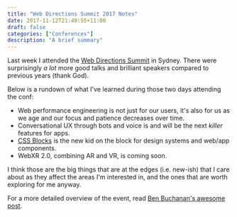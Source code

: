 ```yaml
---
title: "Web Directions Summit 2017 Notes"
date: 2017-11-12T21:49:55+11:00
draft: false
categories: ["Conferences"]
description: "A brief summary"
---
```


Last week I attended the [Web Directions Summit](https://www.webdirections.org/wds/) in Sydney. There were surprisingly *a lot* more
good talks and brilliant speakers compared to previous years (thank God).

Below is a rundown of what I've learned during those two days attending the conf:

* Web performance engineering is not just for our users, it's also for us as we age and our focus and patience decreases over time.
* Conversational UX through bots and voice is and will be the next *killer* features for apps.
* [CSS Blocks](http://css-blocks.com) is the new kid on the block for design systems and web/app components.
* WebXR 2.0, combining AR and VR, is coming soon.

I think those are the big things that are at the edges (i.e. new-ish) that I care about as they affect the areas I'm interested in, and the ones that are worth exploring for me anyway.

For a more detailed overview of the event, read [Ben Buchanan's awesome post](http://weblog.200ok.com.au/2017/11/wds17-big-stonking-post.html).